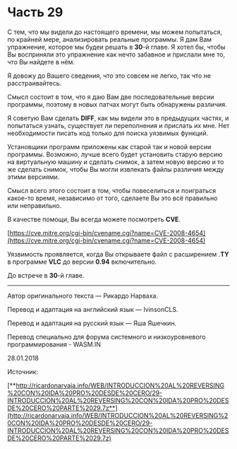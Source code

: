 # Часть 29

С тем, что мы видели до настоящего времени, мы можем попытаться, по крайней мере, анализировать реальные программы. Я дам Вам упражнение, которое мы будеи решать в **30**-й главе. Я хотел бы, чтобы Вы восприняли это упражнение как нечто забавное и прислали мне то, что Вы найдете в нём.

Я довожу до Вашего сведения, что это совсем не легко, так что не расстраивайтесь.

Смысл состоит в том, что я даю Вам две последовательные версии программы, поэтому в новых патчах могут быть обнаружены различия.

Я советую Вам сделать **DIFF**, как мы видели это в предыдущих частях, и попытаться узнать, существует ли переполнения и прислать их мне. Нет необходимости писать код только для поиска уязвимых функций.

Установщики программ приложены как старой так и новой версии программы. Возможно, лучше всего будет установить старую версию на виртуальную машину и сделать снимок, а затем новую версию и то же сделать снимок, чтобы Вы могли извлекать файлы различия между этими версиями.

Смысл всего этого состоит в том, чтобы повеселиться и поиграться какое-то время, независимо от того, сделаете Вы это всё правильно или неправильно.

В качестве помощи, Вы всегда можете посмотреть **CVE**.

[https://cve.mitre.org/cgi-bin/cvename.cgi?name=CVE-2008-4654](https://cve.mitre.org/cgi-bin/cvename.cgi?name=CVE-2008-4654)

Уязвимость проявляется, когда Вы открываете файл с расширением .**TY** в программе **VLC** до версии **0.94** включительно.

До встрече в **30**-й главе.

* * *

Автор оригинального текста — Рикардо Нарваха.

Перевод и адаптация на английский  язык — IvinsonCLS.

Перевод и адаптация на русский язык — Яша Яшечкин.

Перевод специально для форума системного и низкоуровневого программирования - WASM.IN

28.01.2018

Источник:

[**http://ricardonarvaja.info/WEB/INTRODUCCION%20AL%20REVERSING%20CON%20IDA%20PRO%20DESDE%20CERO/29-INTRODUCCION%20AL%20REVERSING%20CON%20IDA%20PRO%20DESDE%20CERO%20PARTE%2029.7z**](http://ricardonarvaja.info/WEB/INTRODUCCION%20AL%20REVERSING%20CON%20IDA%20PRO%20DESDE%20CERO/29-INTRODUCCION%20AL%20REVERSING%20CON%20IDA%20PRO%20DESDE%20CERO%20PARTE%2029.7z)
